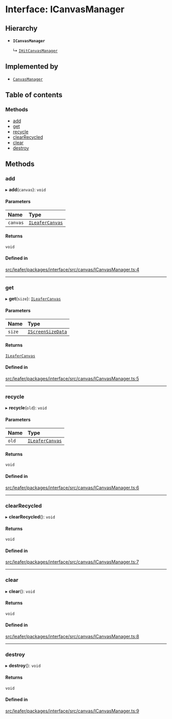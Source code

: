 # Interface: ICanvasManager

## Hierarchy

- **`ICanvasManager`**

  ↳ [`IHitCanvasManager`](IHitCanvasManager.md)

## Implemented by

- [`CanvasManager`](../classes/CanvasManager.md)

## Table of contents

### Methods

- [add](ICanvasManager.md#add)
- [get](ICanvasManager.md#get)
- [recycle](ICanvasManager.md#recycle)
- [clearRecycled](ICanvasManager.md#clearrecycled)
- [clear](ICanvasManager.md#clear)
- [destroy](ICanvasManager.md#destroy)

## Methods

### add

▸ **add**(`canvas`): `void`

#### Parameters

| Name | Type |
| :------ | :------ |
| `canvas` | [`ILeaferCanvas`](ILeaferCanvas.md) |

#### Returns

`void`

#### Defined in

[src/leafer/packages/interface/src/canvas/ICanvasManager.ts:4](https://github.com/leaferjs/leafer/blob/ce388543b1c91bc943ac7537f94ff47adf234c5d/packages/interface/src/canvas/ICanvasManager.ts#L4)

___

### get

▸ **get**(`size`): [`ILeaferCanvas`](ILeaferCanvas.md)

#### Parameters

| Name | Type |
| :------ | :------ |
| `size` | [`IScreenSizeData`](IScreenSizeData.md) |

#### Returns

[`ILeaferCanvas`](ILeaferCanvas.md)

#### Defined in

[src/leafer/packages/interface/src/canvas/ICanvasManager.ts:5](https://github.com/leaferjs/leafer/blob/ce388543b1c91bc943ac7537f94ff47adf234c5d/packages/interface/src/canvas/ICanvasManager.ts#L5)

___

### recycle

▸ **recycle**(`old`): `void`

#### Parameters

| Name | Type |
| :------ | :------ |
| `old` | [`ILeaferCanvas`](ILeaferCanvas.md) |

#### Returns

`void`

#### Defined in

[src/leafer/packages/interface/src/canvas/ICanvasManager.ts:6](https://github.com/leaferjs/leafer/blob/ce388543b1c91bc943ac7537f94ff47adf234c5d/packages/interface/src/canvas/ICanvasManager.ts#L6)

___

### clearRecycled

▸ **clearRecycled**(): `void`

#### Returns

`void`

#### Defined in

[src/leafer/packages/interface/src/canvas/ICanvasManager.ts:7](https://github.com/leaferjs/leafer/blob/ce388543b1c91bc943ac7537f94ff47adf234c5d/packages/interface/src/canvas/ICanvasManager.ts#L7)

___

### clear

▸ **clear**(): `void`

#### Returns

`void`

#### Defined in

[src/leafer/packages/interface/src/canvas/ICanvasManager.ts:8](https://github.com/leaferjs/leafer/blob/ce388543b1c91bc943ac7537f94ff47adf234c5d/packages/interface/src/canvas/ICanvasManager.ts#L8)

___

### destroy

▸ **destroy**(): `void`

#### Returns

`void`

#### Defined in

[src/leafer/packages/interface/src/canvas/ICanvasManager.ts:9](https://github.com/leaferjs/leafer/blob/ce388543b1c91bc943ac7537f94ff47adf234c5d/packages/interface/src/canvas/ICanvasManager.ts#L9)
